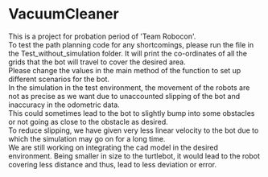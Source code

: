 # VacuumCleaner
This is a project for probation period of 'Team Robocon'.<br />
To test the path planning code for any shortcomings, please run the file in the Test_without_simulation folder. It will print the co-ordinates of all the grids that the bot will travel to cover the desired area.<br />
Please change the values in the main method of the function to set up different scenarios for the bot. <br />
In the simulation in the test environment, the movement of the robots are not as precise as we want due to unaccounted slipping of the bot and inaccuracy in the odometric data. <br />
 This could sometimes lead to the bot to slightly bump into some obstacles or not going as close to the obstacle as desired. <br />
To reduce slipping, we have given very less linear velocity to the bot due to which the simulation may go on for a long time. <br />
We are still working on integrating the cad model in the desired environment. Being smaller in size to the turtlebot, it would lead to the robot covering less distance and thus, lead to less deviation or error. <br />
